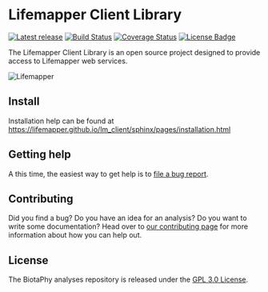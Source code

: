 # Lifemapper Client Library

[![Latest release](https://img.shields.io/github/release/lifemapper/lm_client.svg)](https://github.com/lifemapper/lm_client/releases/latest)
[![Build Status](https://travis-ci.org/lifemapper/lm_client.svg?branch=master)](https://travis-ci.org/lifemapper/lm_client)
[![Coverage Status](https://coveralls.io/repos/github/lifemapper/lm_client/badge.svg?branch=master)](https://coveralls.io/github/lifemapper/lm_client?branch=master)
[![License Badge](https://img.shields.io/github/license/lifemapper/lm_client.svg)](https://github.com/lifemapper/lm_client/blob/v1.0.0/LICENSE)

The Lifemapper Client Library is an open source project designed to provide
access to Lifemapper web services.

![Lifemapper](https://biotaphy.github.io/analyses/sphinx/_images/lm_logo.png)


## Install

Installation help can be found at https://lifemapper.github.io/lm_client/sphinx/pages/installation.html

## Getting help

A this time, the easiest way to get help is to [file a bug report](https://github.com/lifemapper/lm_client/issues/new?labels=&template=bug_report.md&title=).

## Contributing

Did you find a bug?  Do you have an idea for an analysis?  Do you want to write
some documentation?  Head over to [our contributing page](CONTRIBUTING.md)
for more information about how you can help out.

## License

The BiotaPhy analyses repository is released under the [GPL 3.0 License](LICENSE).
